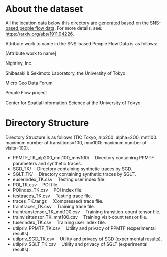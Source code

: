 # About the dataset
All the location data below this directory are generated based on the [SNS-based people flow data](https://nightley.jp/archives/1954/). For more details, see: https://arxiv.org/abs/1911.04226.

Attribute work to name in the SNS-based People Flow Data is as follows:

[Attribute work to name]

Nightley, Inc.

Shibasaki & Sekimoto Laboratory, the University of Tokyo

Micro Geo Data Forum

People Flow project

Center for Spatial Information Science at the University of Tokyo

# Directory Structure

Directory Structure is as follows (TK: Tokyo, alp200: alpha=200, mnt100: maximum number of transitions=100, mnv100: maximum number of visits=100).

- PPMTF_TK_alp200_mnt100_mnv100/	&emsp;Directory containing PPMTF parameters and synthetic traces.
- SGD_TK/				&emsp;Directory containing synthetic traces by SGD.
- SGLT_TK/				&emsp;Directory containing synthetic traces by SGLT.
- euserindex_TK.csv			&emsp;Testing user index file.
- POI_TK.csv				&emsp;POI file.
- POIindex_TK.csv			&emsp;POI index file.
- testtraces_TK.csv			&emsp;Testing trace file.
- traces_TK.tar.gz			&emsp;(Compressed) trace file.
- traintraces_TK.csv			&emsp;Training trace file.
- traintranstensor_TK_mnt100.csv	&emsp;Training transition-count tensor file.
- trainvisittensor_TK_mnt100.csv	&emsp;Training visit-count tensor file.
- tuserindex_TK.csv			&emsp;Training user index file.
- utilpriv_PPMTF_TK.csv			&emsp;Utility and privacy of PPMTF (experimental results).
- utilpriv_SGD_TK.csv			&emsp;Utility and privacy of SGD (experimental results).
- utilpriv_SGLT_TK.csv			&emsp;Utility and privacy of SGLT (experimental results).
